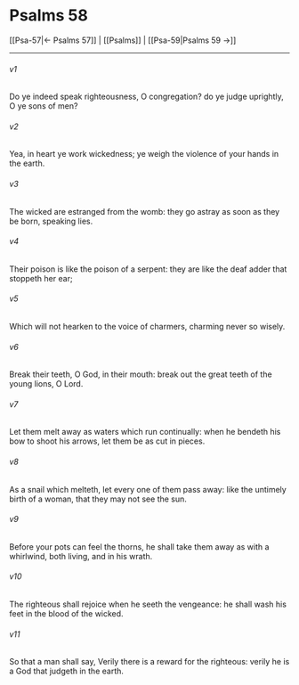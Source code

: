 # Psalms 58

[[Psa-57|← Psalms 57]] | [[Psalms]] | [[Psa-59|Psalms 59 →]]
***

###### v1
Do ye indeed speak righteousness, O congregation? do ye judge uprightly, O ye sons of men?
###### v2
Yea, in heart ye work wickedness; ye weigh the violence of your hands in the earth.
###### v3
The wicked are estranged from the womb: they go astray as soon as they be born, speaking lies.
###### v4
Their poison is like the poison of a serpent: they are like the deaf adder that stoppeth her ear;
###### v5
Which will not hearken to the voice of charmers, charming never so wisely.
###### v6
Break their teeth, O God, in their mouth: break out the great teeth of the young lions, O Lord.
###### v7
Let them melt away as waters which run continually: when he bendeth his bow to shoot his arrows, let them be as cut in pieces.
###### v8
As a snail which melteth, let every one of them pass away: like the untimely birth of a woman, that they may not see the sun.
###### v9
Before your pots can feel the thorns, he shall take them away as with a whirlwind, both living, and in his wrath.
###### v10
The righteous shall rejoice when he seeth the vengeance: he shall wash his feet in the blood of the wicked.
###### v11
So that a man shall say, Verily there is a reward for the righteous: verily he is a God that judgeth in the earth. 
